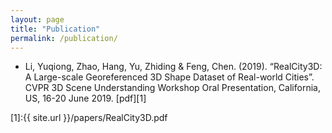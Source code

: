 ```yaml
---
layout: page
title: "Publication"
permalink: /publication/
---
```


- Li, Yuqiong, Zhao, Hang, Yu, Zhiding & Feng, Chen. (2019). “RealCity3D: A Large-scale Georeferenced 3D Shape Dataset of Real-world Cities”. CVPR 3D Scene Understanding Workshop Oral Presentation, California, US, 16-20 June 2019. [pdf][1]

[1]:{{ site.url }}/papers/RealCity3D.pdf
